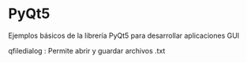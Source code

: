 # PyQt5
Ejemplos básicos de la librería PyQt5 para desarrollar aplicaciones GUI

qfiledialog : Permite abrir y guardar archivos .txt
